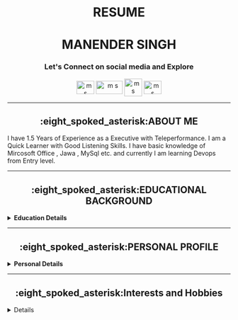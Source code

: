 <h1 align="center">RESUME</h1>
<h1 align="center"> MANENDER SINGH </h1>

<p align="center">
<h3 align="center">Let's Connect on social media and Explore</h3>
<p align="center">
<a href="https://github.com/Manender80801" target="blank"><img align="center" src="https://user-images.githubusercontent.com/83487902/117340168-3c159a00-aebe-11eb-8479-b6f2752f20cc.png" alt="m s" height="30" width="40" /></a> 
<a href="https://www.linkedin.com/in/manender-singh-29768a157/" target="blank"><img align="center" src="https://user-images.githubusercontent.com/83487902/117341001-38364780-aebf-11eb-9480-8344a1e7184a.png" alt="m s" height="30" width="60" /></a>
<a href="https://www.instagram.com/manender5ingh/" target="blank"><img align="center" src="https://user-images.githubusercontent.com/83487902/117341033-41bfaf80-aebf-11eb-93ac-a9e3caffbd74.jpg" alt="m s" height="40" width="40" /></a>
<a href="https://m.facebook.com/yoyomonisingh1028?ref=bookmarks" target="blank"><img align="center" src="https://user-images.githubusercontent.com/83487902/117339990-05d81a80-aebe-11eb-9cb9-14270cc2ae4b.png" alt="m s" height="30" width="40" /></a>
</p>

-----
<h2 align="center"> :eight_spoked_asterisk:ABOUT ME </h2> 

I have 1.5 Years  of Experience as a Executive with Teleperformance. I am a Quick Learner with Good Listening Skills. I have basic knowledge of Mircosoft Office , Jawa , MySql etc.  and currently I am learning Devops from Entry level. 

-----

<h2 align="center"> :eight_spoked_asterisk:EDUCATIONAL BACKGROUND </h2> 
<!-- Education Details of Manender Singh -->
<details close="close"> 
  <summary><b>Education Details </b></summary>
  <ol> <br/>
     <li>
      :small_red_triangle_down:GRADUATION:small_red_triangle_down:
        </li>
    <br/>
    
| ***Course*** | ***Institution/ School*** | ***Year of Passing*** | ***Percentage*** |
| --------------- | --------------- | --------------- | ---------- |
| Bachelors in Commerce | Sri Aurobindo College | 2017 | 59.92% |
| 12th | Army Public School, Shankar Vihar | 2013| 82.8% |
| 10th | Army Public School, Shankar Vihar | 2011 | 6.2 CGPA |

</ol>
</details>
 
 -------
 
 <h2 align="center">:eight_spoked_asterisk:PERSONAL PROFILE</h2> 
<details close="close"> 
  <summary><b>Personal Details</b></summary>
<ul><br/>
<b>
Father's Name: </b>
  
```sh
Kulwant Singh
  ```
  <b>
Mobile No: </b>
  
```sh
9891480801
  ```
  <b>
E-mail: </b>
  
```sh
manendersingh10@gmail.com
  ```
  <b>
Date Of Birth: </b>

 ```sh
10th july 1995
  ```
  <b>
Marital Status: </b>

   ```sh
Unmarried
  ```
 <b> 
Languages: </b>

   ```sh
English and Hindi
  ```
  <b>
Correspondence Address:</b>

```sh
Room No 12,  2nd Floor, Plot No - 921,  Mahipalpur Bypass road, New Delhi- 110077
  ```
  <b>
Permanent Address: </b>
  
  ```sh
149, Dhandhal , P O - Dhandhal , P. S- Ram Nagar , District - Udhampur, State-Jammu And Kashmir -  182126
  ```
</ul>
</details>

-----

<h2 align="center">:eight_spoked_asterisk:Interests and Hobbies </h2> 
<details close="close"> 
  
* #### Playing Cricket, Football
* #### Internet Surfing
* #### Travelling And Riding Moterbikes
* #### Learning New Skills 

-----

<h2 align="center">:eight_spoked_asterisk:Declaration </h2> 
<details close="close"> 
 
## I Manender Singh hereby declare that all the information provided above is correct and updated and no manipulation has been done in the Resume.
  
  



